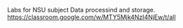 Labs for NSU subject Data processind and storage.
https://classroom.google.com/w/MTY5Mjk4NzI4NjEw/t/all
